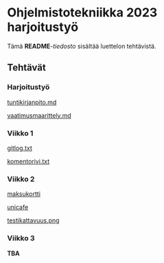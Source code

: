 # Ohjelmistotekniikka 2023 harjoitustyö
Tämä **README**_-tiedosto_ sisältää luettelon tehtävistä.

## Tehtävät
### Harjoitustyö
[tuntikirjanpito.md](https://github.com/danttu/ot-harjoitustyo/blob/main/harjoitustyo/dokumentaatio/tuntikirjanpito.md)

[vaatimusmaarittely.md](https://github.com/danttu/ot-harjoitustyo/blob/main/harjoitustyo/dokumentaatio/vaatimusmaarittely.md)

### Viikko 1
[gitlog.txt](https://github.com/danttu/ot-harjoitustyo/blob/main/laskarit/viikko1/gitlog.txt)

[komentorivi.txt](https://github.com/danttu/ot-harjoitustyo/blob/main/laskarit/viikko1/komentorivi.txt)
### Viikko 2
[maksukortti](https://github.com/danttu/ot-harjoitustyo/tree/main/laskarit/viikko2/maksukortti)

[unicafe](https://github.com/danttu/ot-harjoitustyo/tree/main/laskarit/viikko2/unicafe)

[testikattavuus.png](https://github.com/danttu/ot-harjoitustyo/blob/main/laskarit/viikko2/testikattavuus.png)

### Viikko 3
**TBA**
